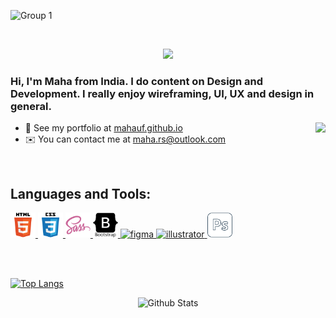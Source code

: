 
![Group 1](https://user-images.githubusercontent.com/109097651/179732878-33f4d8e1-9b56-44b5-aca2-b1b236c58947.png)

<br/>

<p align="center">
  <a align="center" href="https://github.com/DenverCoder1/readme-typing-svg"><img src="https://readme-typing-svg.herokuapp.com?&font=IBM+Plex+Sans&color=58A6FF&size=28&lines=Welcome+to+my+GitHub+Profile!;I'm+a+Web+Developer;I'm+a+UI+/+UX+Designer" /></a>
</p>

<h3> Hi, I'm Maha from India. I do content on Design and Development. I really enjoy wireframing, UI, UX and design in general.</h3> 

<img align="right" src="https://media.giphy.com/media/M9gbBd9nbDrOTu1Mqx/giphy.gif">


* 🧐  See my portfolio at [mahauf.github.io](https://mahauf.github.io/)
* ✉️  You can contact me at [maha.rs@outlook.com](mailto:maha.rs@outlook.com)


<br/>

## Languages and Tools:

<p align="left"> 
<a href="https://www.w3.org/html/" target="_blank" rel="noreferrer"> <img src="https://raw.githubusercontent.com/devicons/devicon/master/icons/html5/html5-original-wordmark.svg" alt="html5" width="40" height="40"/> </a> 
 <a href="https://www.w3schools.com/css/" target="_blank" rel="noreferrer"> <img src="https://raw.githubusercontent.com/devicons/devicon/master/icons/css3/css3-original-wordmark.svg" alt="css3" width="40" height="40"/> </a> 
<a href="https://sass-lang.com" target="_blank" rel="noreferrer"> <img src="https://raw.githubusercontent.com/devicons/devicon/master/icons/sass/sass-original.svg" alt="sass" width="40" height="40"/> </a> 
<a href="https://getbootstrap.com" target="_blank" rel="noreferrer"> <img src="https://raw.githubusercontent.com/devicons/devicon/master/icons/bootstrap/bootstrap-plain-wordmark.svg" alt="bootstrap" width="40" height="40"/> </a> 
<a href="https://www.figma.com/" target="_blank" rel="noreferrer"> <img src="https://www.vectorlogo.zone/logos/figma/figma-icon.svg" alt="figma" width="40" height="40"/> </a>
<a href="https://www.adobe.com/in/products/illustrator.html" target="_blank" rel="noreferrer"> <img src="https://www.vectorlogo.zone/logos/adobe_illustrator/adobe_illustrator-icon.svg" alt="illustrator" width="40" height="40"/> </a> 
<a href="https://www.photoshop.com/en" target="_blank" rel="noreferrer"> <img src="https://raw.githubusercontent.com/devicons/devicon/master/icons/photoshop/photoshop-line.svg" alt="photoshop" width="40" height="40"/> </a> </p>

<br/>
<br/>

[![Top Langs](https://github-readme-stats.vercel.app/api/top-langs/?username=mahauf&layout=compact)](https://github.com/anuraghazra/github-readme-stats)


<p align="center">
        <img src="https://raw.githubusercontent.com/mayhemantt/mayhemantt/Update/svg/Bottom.svg" alt="Github Stats" />
</p>







<!---
mahauf/mahauf is a ✨ special ✨ repository because its `README.md` (this file) appears on your GitHub profile.
You can click the Preview link to take a look at your changes.
--->
